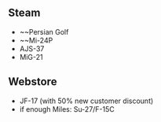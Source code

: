 ## Steam
- ~~Persian Golf
- ~~Mi-24P
- AJS-37
- MiG-21
## Webstore
- JF-17 (with 50% new customer discount)
- if enough Miles: Su-27/F-15C